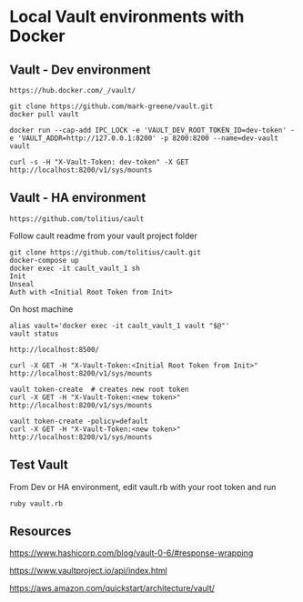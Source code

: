 # Local Vault environments with Docker

## Vault - Dev environment
```
https://hub.docker.com/_/vault/

git clone https://github.com/mark-greene/vault.git
docker pull vault

docker run --cap-add IPC_LOCK -e 'VAULT_DEV_ROOT_TOKEN_ID=dev-token' -e 'VAULT_ADDR=http://127.0.0.1:8200' -p 8200:8200 --name=dev-vault vault

curl -s -H "X-Vault-Token: dev-token" -X GET http://localhost:8200/v1/sys/mounts
```

## Vault - HA environment
```
https://github.com/tolitius/cault
```
Follow cault readme from your vault project folder
```
git clone https://github.com/tolitius/cault.git
docker-compose up
docker exec -it cault_vault_1 sh
Init
Unseal
Auth with <Initial Root Token from Init>
```
On host machine
```
alias vault='docker exec -it cault_vault_1 vault "$@"'
vault status

http://localhost:8500/

curl -X GET -H "X-Vault-Token:<Initial Root Token from Init>" http://localhost:8200/v1/sys/mounts

vault token-create	# creates new root token
curl -X GET -H "X-Vault-Token:<new token>" http://localhost:8200/v1/sys/mounts

vault token-create -policy=default
curl -X GET -H "X-Vault-Token:<new token>" http://localhost:8200/v1/sys/mounts
```

## Test Vault
From Dev or HA environment, edit vault.rb with your root token and run
```
ruby vault.rb
```

## Resources

https://www.hashicorp.com/blog/vault-0-6/#response-wrapping

https://www.vaultproject.io/api/index.html

https://aws.amazon.com/quickstart/architecture/vault/
